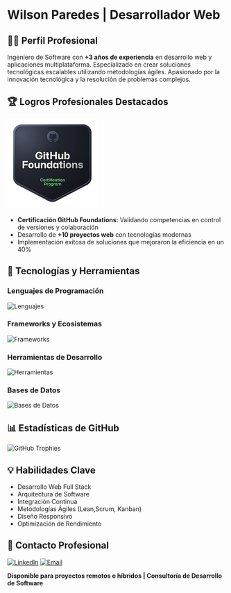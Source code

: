 # Wilson Paredes | Desarrollador Web

## 👨‍💻 Perfil Profesional 
  
Ingeniero de Software con **+3 años de experiencia** en desarrollo web y aplicaciones multiplataforma. Especializado en crear soluciones tecnológicas escalables utilizando metodologías ágiles. Apasionado por la innovación tecnológica y la resolución de problemas complejos. 

## 🏆 Logros Profesionales Destacados
[![GitHub Foundations](/github-foundations.png)](https://www.credly.com/badges/63c25712-a2dd-4e41-89e9-1876b48277f2/public_url)
- **Certificación GitHub Foundations**: Validando competencias en control de versiones y colaboración
- Desarrollo de **+10 proyectos web** con tecnologías modernas
- Implementación exitosa de soluciones que mejoraron la eficiencia en un 40% 
 
## 🚀 Tecnologías y Herramientas 

### Lenguajes de Programación  
![Lenguajes](https://skillicons.dev/icons?i=php,py,ts,js,html,css)
 
### Frameworks y Ecosistemas
![Frameworks](https://skillicons.dev/icons?i=react,angular,laravel,django,nextjs,tailwindcss)

### Herramientas de Desarrollo
![Herramientas](https://skillicons.dev/icons?i=docker,git,github,vscode,postman,linux)

### Bases de Datos 
![Bases de Datos](https://skillicons.dev/icons?i=postgres,mysql,mongodb,firebase) 

## 📊 Estadísticas de GitHub

![GitHub Trophies](https://github-profile-trophy.vercel.app/?username=WilsonParedes11&theme=darkhub&no-frame=true&no-bg=true)
## 💡 Habilidades Clave 

- Desarrollo Web Full Stack
- Arquitectura de Software
- Integración Continua 
- Metodologías Ágiles (Lean,Scrum, Kanban)
- Diseño Responsivo
- Optimización de Rendimiento 

## 🤝 Contacto Profesional

[![LinkedIn](https://img.shields.io/badge/LinkedIn-Wilson%20Paredes-0077B5?style=for-the-badge&logo=linkedin)](https://www.linkedin.com/in/wilson-paredes-541716244)
[![Email](https://img.shields.io/badge/Email-Contactar-EA4335?style=for-the-badge&logo=gmail)](mailto:wilsonparedes87@gmail.com)

**Disponible para proyectos remotos e híbridos | Consultoría de Desarrollo de Software**
